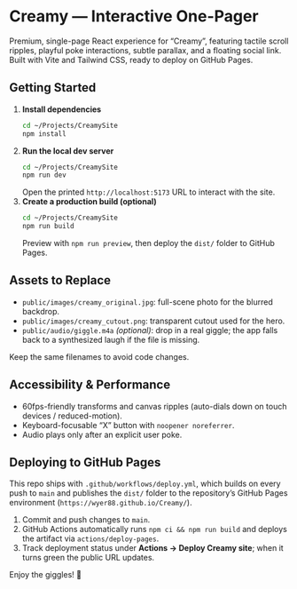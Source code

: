 # Creamy — Interactive One-Pager

Premium, single-page React experience for “Creamy”, featuring tactile scroll ripples, playful poke interactions, subtle parallax, and a floating social link. Built with Vite and Tailwind CSS, ready to deploy on GitHub Pages.

## Getting Started
1. **Install dependencies**
   ```bash
   cd ~/Projects/CreamySite
   npm install
   ```
2. **Run the local dev server**
   ```bash
   cd ~/Projects/CreamySite
   npm run dev
   ```
   Open the printed `http://localhost:5173` URL to interact with the site.
3. **Create a production build (optional)**
   ```bash
   cd ~/Projects/CreamySite
   npm run build
   ```
   Preview with `npm run preview`, then deploy the `dist/` folder to GitHub Pages.

## Assets to Replace
- `public/images/creamy_original.jpg`: full-scene photo for the blurred backdrop.
- `public/images/creamy_cutout.png`: transparent cutout used for the hero.
- `public/audio/giggle.m4a` *(optional)*: drop in a real giggle; the app falls back to a synthesized laugh if the file is missing.

Keep the same filenames to avoid code changes.

## Accessibility & Performance
- 60fps-friendly transforms and canvas ripples (auto-dials down on touch devices / reduced-motion).
- Keyboard-focusable “X” button with `noopener noreferrer`.
- Audio plays only after an explicit user poke.

## Deploying to GitHub Pages
This repo ships with `.github/workflows/deploy.yml`, which builds on every push to `main` and publishes the `dist/` folder to the repository’s GitHub Pages environment (`https://wyer88.github.io/Creamy/`).

1. Commit and push changes to `main`.
2. GitHub Actions automatically runs `npm ci && npm run build` and deploys the artifact via `actions/deploy-pages`.
3. Track deployment status under **Actions → Deploy Creamy site**; when it turns green the public URL updates.

Enjoy the giggles! 🎉
